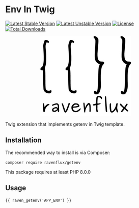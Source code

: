 # Env In Twig

[![Latest Stable Version](https://poser.pugx.org/ravenflux/getenv/v/stable)](https://packagist.org/packages/ravenflux/getenv) 
[![Latest Unstable Version](https://poser.pugx.org/ravenflux/getenv/v/unstable)](https://packagist.org/packages/ravenflux/getenv) 
[![License](https://poser.pugx.org/ravenflux/getenv/license)](https://packagist.org/packages/ravenflux/getenv) 
[![Total Downloads](https://poser.pugx.org/ravenflux/getenv/downloads)](https://packagist.org/packages/ravenflux/getenv)

<p align="center">
  <img src="https://github.com/ravenflux/ravenflux/raw/master/ravenflux.jpg">
</p>

Twig extension that implements getenv in Twig template.

Installation
------------
The recommended way to install is via Composer:
```shell
composer require ravenflux/getenv
```
This package requires at least PHP 8.0.0

Usage
------------
```twig
{{ raven_getenv('APP_ENV') }}
```
